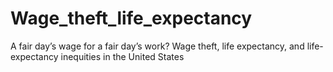 # Wage_theft_life_expectancy
A fair day’s wage for a fair day’s work? Wage theft, life expectancy, and life-expectancy inequities in the United States
